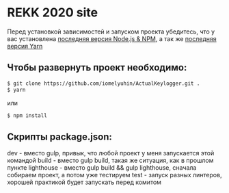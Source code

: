 # REKK 2020 site

Перед установкой зависимостей и запуском проекта убедитесь, что у вас установлена [последняя версия Node.js & NPM](https://nodejs.org/en/download/current/), а так же [последняя версия Yarn](https://yarnpkg.com/ru/docs/install) 

##  Чтобы развернуть проект необходимо:
```sh
$ git clone https://github.com/iomelyuhin/ActualKeylogger.git .
$ yarn
```
или
```sh
$ npm install
```

## Скрипты package.json:

dev - вместо gulp, привык, что любой проект у меня запускается этой командой
build - вместо gulp build, такая же ситуация, как в прошлом пункте
lighthouse - вместо gulp build && gulp lighthouse, сначала собираем проект, а потом уже тестируем
test - запуск разных линтеров, хорошей практикой будет запускать перед комитом


<!-- #### Чтобы запустить скрипт:
```sh
$ npm run имя_скрипта
```
или
```sh
$ yarn имя_скрипта
```
## Что где лежит
| Путь | Назначение |
| ------ | ------ |
| src/ | Рабочая папка проекта |
| dist/ | Собранный проект |
| gulpfile.js | Конфиг Gulp |
| webpack.config.js | Конфиг Webpack (для сборки JS) |
| postcss.config.js | Конфиг PostCss (для сборки CSS) |
| src/views | Разметка на Pug (Jade) |
| src/views/pages | Страницы проекта |
| src/views/common | Шаблоны блоков(типа header, footer, hero-section) |
| views/common/layout.pug | Шаблон главной
| views/includes/[pageName]/[component.pug] | (типа button, form, social-icons)


## Как создать новую страницу?
#### 1. Создаём файл .pug в папке src/views/pages
#### 2. В первой строчке подключаем шаблон страницы
```sh
extends ../common/layout.pug
```
#### 3. Меняем title страницы:
```sh
block variables
  - var title = 'Блог'
```
#### 4. Создаём содержимое страницы:
```sh
block content
  h1 "Блог"
```
#### 5. Подключаем скрипты к странице(добавить .min перед .js):
```sh
block scripts
  script(src='assets/scripts/works.min.js')
```
#### 6. Подключаем компоненты в содержимое страницы:
```sh
  h1 "Мои работы"
  include ../common/slider.pug
```

## Как создать новый скрипт и подключить его?

#### 1. Создаём файл [pageName].js в папке src/assets/js
#### 2. Подключаем на странице:
```sh
block scripts
  script(src='assets/js/works.min.js')
```
#### 3. Подключаем модули:
##### - Создаём файл модуля в src/assets/modules/[moduleName].js
##### - Инициализируем в нем функцию и экспортируем её:
```sh
function sliderInit() {
  //code here
};
module.exports = sliderInit;
```
##### - в [pageName].js импортируем и вызываем наш модуль:
```sh
import slider from "./modules/slider"

slider();
```

## Как писать стили?
#### 1. Стили пишем в синтаксисе .scss(css тоже понимает)
#### 2. Разбиваем на блоки, называем так же как страницу или модуль.(index.scss или slider.scss)
#### 3. Блоки складываем в папку assets/styles/blocks/*.scss(подключаются автоматически)
#### 4. Глобальные стили типа container или button пишем в layout(assets/styles/layout/global.scss)
#### 5. Переменные пишем в формате json в файле assets/styles/utils/variables.js
#### 6. Миксины в файле assets/styles/mixins/*.scss
#### 7. Пиксели автоматически переводятся в rem, чтобы отменить нужно писать Px или PX -->

